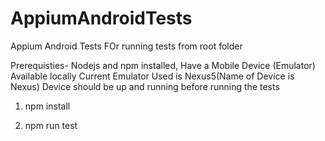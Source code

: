 # AppiumAndroidTests
Appium Android Tests
FOr running tests from root folder

Prerequisties- Nodejs and npm installed,
Have a Mobile Device (Emulator) Available locally
Current Emulator Used is Nexus5(Name of Device is Nexus)
Device should be up and running before running the tests

1) npm install

2) npm run test
